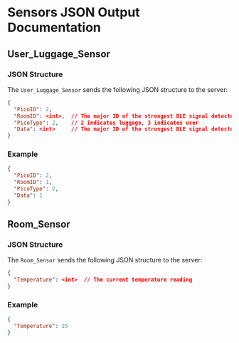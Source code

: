 # Sensors JSON Output Documentation

## User_Luggage_Sensor

### JSON Structure
The `User_Luggage_Sensor` sends the following JSON structure to the server:

```json
{
  "PicoID": 2,
  "RoomID": <int>,  // The major ID of the strongest BLE signal detected
  "PicoType": 2,    // 2 indicates luggage, 3 indicates user
  "Data": <int>     // The major ID of the strongest BLE signal detected
}
```

### Example
```json
{
  "PicoID": 2,
  "RoomID": 1,
  "PicoType": 2,
  "Data": 1
}
```

## Room_Sensor

### JSON Structure
The `Room_Sensor` sends the following JSON structure to the server:

```json
{
  "Temperature": <int>  // The current temperature reading
}
```

### Example
```json
{
  "Temperature": 25
}
```
